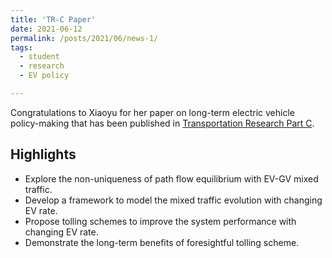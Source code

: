 ```yaml
---
title: 'TR-C Paper'
date: 2021-06-12
permalink: /posts/2021/06/news-1/
tags:
  - student
  - research
  - EV policy

---
```


Congratulations to Xiaoyu for her paper on long-term electric vehicle policy-making that has been published in [Transportation Research Part C](https://www.sciencedirect.com/science/article/abs/pii/S0968090X21002503).

Highlights
---
- Explore the non-uniqueness of path flow equilibrium with EV-GV mixed traffic.
- Develop a framework to model the mixed traffic evolution with changing EV rate.
- Propose tolling schemes to improve the system performance with changing EV rate.
- Demonstrate the long-term benefits of foresightful tolling scheme.

